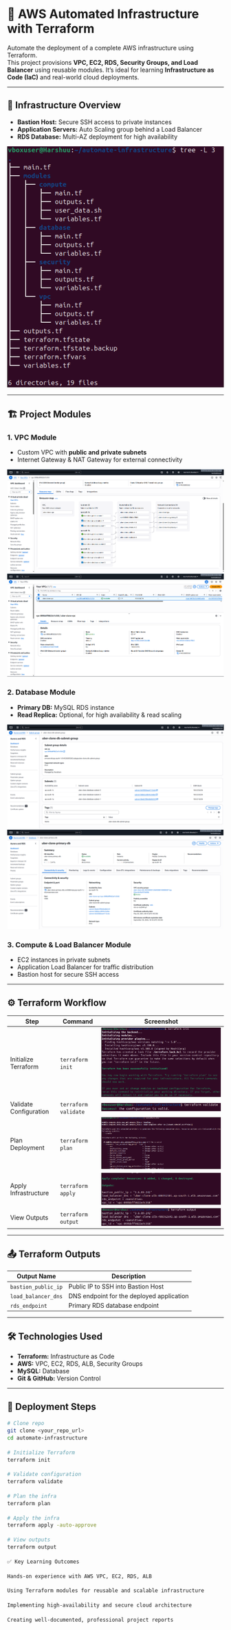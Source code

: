 # 🚀 AWS Automated Infrastructure with Terraform

Automate the deployment of a complete AWS infrastructure using Terraform.  
This project provisions **VPC, EC2, RDS, Security Groups, and Load Balancer** using reusable modules. It’s ideal for learning **Infrastructure as Code (IaC)** and real-world cloud deployments.

---

## 📌 Infrastructure Overview

- **Bastion Host:** Secure SSH access to private instances  
- **Application Servers:** Auto Scaling group behind a Load Balancer  
- **RDS Database:** Multi-AZ deployment for high availability  

![Infrastructure Diagram](screenshots/infrastructure.png)

---

## 🏗️ Project Modules

### 1. VPC Module
- Custom VPC with **public and private subnets**  
- Internet Gateway & NAT Gateway for external connectivity  

![VPC Resource Map](screenshots/vpc_resource_map.png)  
![VPC Dashboard](screenshots/vpc_dashboard.png)

### 2. Database Module
- **Primary DB:** MySQL RDS instance  
- **Read Replica:** Optional, for high availability & read scaling  

![Database Subnet Group](screenshots/database_subnet_group.png)  
![Primary Database](screenshots/database.png)

### 3. Compute & Load Balancer Module
- EC2 instances in private subnets  
- Application Load Balancer for traffic distribution  
- Bastion host for secure SSH access  

---

## ⚙️ Terraform Workflow

| Step                  | Command              | Screenshot                          |
|-----------------------|---------------------|-------------------------------------|
| Initialize Terraform  | `terraform init`     | ![Terraform Init](screenshots/terraform_init.png) |
| Validate Configuration| `terraform validate` | ![Terraform Validate](screenshots/terraform_validate.png) |
| Plan Deployment       | `terraform plan`     | ![Terraform Plan](screenshots/terraform_plan.png) |
| Apply Infrastructure  | `terraform apply`    | ![Terraform Apply](screenshots/terraform_apply.png) |
| View Outputs          | `terraform output`   | ![Terraform Output](screenshots/terraform_output.png) |

---

## 📤 Terraform Outputs

| Output Name         | Description                                |
|---------------------|--------------------------------------------|
| `bastion_public_ip` | Public IP to SSH into Bastion Host         |
| `load_balancer_dns` | DNS endpoint for the deployed application |
| `rds_endpoint`      | Primary RDS database endpoint              |

---

## 🛠️ Technologies Used

- **Terraform:** Infrastructure as Code  
- **AWS:** VPC, EC2, RDS, ALB, Security Groups  
- **MySQL:** Database  
- **Git & GitHub:** Version Control  

---

## 🚀 Deployment Steps

```bash
# Clone repo
git clone <your_repo_url>
cd automate-infrastructure

# Initialize Terraform
terraform init

# Validate configuration
terraform validate

# Plan the infra
terraform plan

# Apply the infra
terraform apply -auto-approve

# View outputs
terraform output

✅ Key Learning Outcomes

Hands-on experience with AWS VPC, EC2, RDS, ALB

Using Terraform modules for reusable and scalable infrastructure

Implementing high-availability and secure cloud architecture

Creating well-documented, professional project reports
